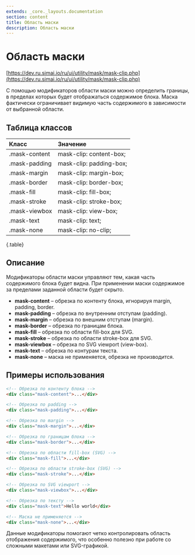 ```yaml
---
extends: _core._layouts.documentation
section: content
title: Область маски
description: Область маски
---
```


# Область маски

[https://dev.ru.simai.io/ru/ui/utility/mask/mask-clip.php](https://dev.ru.simai.io/ru/ui/utility/mask/mask-clip.php)

С помощью модификаторов области маски можно определить границы, в пределах которых будет отображаться содержимое блока.
Маска фактически ограничивает видимую часть содержимого в зависимости от выбранной области.

## Таблица классов

| Класс         | Значение                |
|:--------------|:------------------------|
| .mask-content | mask-clip: content-box; |
| .mask-padding | mask-clip: padding-box; |
| .mask-margin  | mask-clip: margin-box;  |
| .mask-border  | mask-clip: border-box;  |
| .mask-fill    | mask-clip: fill-box;    |
| .mask-stroke  | mask-clip: stroke-box;  |
| .mask-viewbox | mask-clip: view-box;    |
| .mask-text    | mask-clip: text;        |
| .mask-none    | mask-clip: no-clip;     |
{.table}

## Описание

Модификаторы области маски управляют тем, какая часть содержимого блока будет видна. При применении маски содержимое за
пределами заданной области будет скрыто.

- **mask-content** – обрезка по контенту блока, игнорируя margin, padding, border.
- **mask-padding** – обрезка по внутренним отступам (padding).
- **mask-margin** – обрезка по внешним отступам (margin).
- **mask-border** – обрезка по границам блока.
- **mask-fill** – обрезка по области fill-box для SVG.
- **mask-stroke** – обрезка по области stroke-box для SVG.
- **mask-viewbox** – обрезка по SVG viewport (view-box).
- **mask-text** – обрезка по контурам текста.
- **mask-none** – маска не применяется, обрезка не производится.

## Примеры использования

```html
<!-- Обрезка по контенту блока -->
<div class="mask-content">...</div>

<!-- Обрезка по padding -->
<div class="mask-padding">...</div>

<!-- Обрезка по margin -->
<div class="mask-margin">...</div>

<!-- Обрезка по границам блока -->
<div class="mask-border">...</div>

<!-- Обрезка по области fill-box (SVG) -->
<div class="mask-fill">...</div>

<!-- Обрезка по области stroke-box (SVG) -->
<div class="mask-stroke">...</div>

<!-- Обрезка по SVG viewport -->
<div class="mask-viewbox">...</div>

<!-- Обрезка по тексту -->
<div class="mask-text">Hello world</div>

<!-- Маска не применяется -->
<div class="mask-none">...</div>
```

Данные модификаторы помогают четко контролировать область отображения содержимого, что особенно полезно при работе со
сложными макетами или SVG-графикой.
